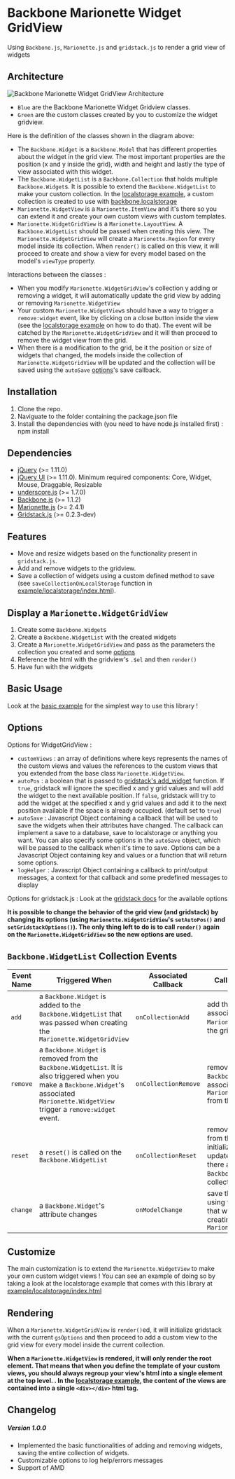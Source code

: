 # Backbone Marionette Widget GridView

Using `Backbone.js`, `Marionette.js` and `gridstack.js` to render a grid view of widgets

## Architecture
![Backbone Marionette Widget GridView Architecture](http://s28.postimg.org/bgwl4u7tp/gridview_arch_1.png)

- `Blue` are the Backbone Marionette Widget Gridview classes.
- `Green` are the custom classes created by you to customize the widget gridview.


Here is the definition of the classes shown in the diagram above:
- The `Backbone.Widget` is a `Backbone.Model` that has different properties about the widget in the grid view. The most important properties are the position (x and y inside the grid), width and height and lastly the type of view associated with this widget.
- The `Backbone.WidgetList` is a `Backbone.Collection` that holds multiple `Backbone.Widget`s. It is possible to extend the `Backbone.WidgetList` to make your custom collection. In the [localstorage example](https://github.com/Interfacing/backbone-marionette-widget-gridview/blob/master/example/localstorage/index.html), a custom collection is created to use with [backbone.localstorage](https://github.com/jeromegn/Backbone.localStorage)
- `Marionette.WidgetView` is a `Marionette.ItemView` and it's there so you can extend it and create your own custom views with custom templates. 
- `Marionette.WidgetGridView` is a `Marionette.LayoutView`. A `Backbone.WidgetList` should be passed when creating this view. The `Marionette.WidgetGridView` will create a `Marionette.Region` for every model inside its collection. When `render()` is called on this view, it will proceed to create and show a view for every model based on the model's `viewType` property. 

Interactions between the classes :
- When you modify `Marionette.WidgetGridView`'s collection y adding or removing a widget, it will automatically update the grid view by adding or removing `Marionette.WidgetView`
- Your custom `Marionette.WidgetView`s should have a way to trigger a `remove:widget` event, like by clicking on a close button inside the view (see the [localstorage example](https://github.com/Interfacing/backbone-marionette-widget-gridview/blob/master/example/localstorage/index.html) on how to do that). The event will be catched by the `Marionette.WidgetGridView` and it will then proceed to remove the widget view from the grid.
- When there is a modification to the grid, be it the position or size of widgets that changed, the models inside the collection of `Marionette.WidgetGridView` will be updated and the collection will be saved using the `autoSave` [options](#options)'s save callback.

## Installation
1. Clone the repo.
2. Naviguate to the folder containing the package.json file
3. Install the dependencies with (you need to have node.js installed first) : npm install

## Dependencies
* [jQuery](http://jquery.com) (>= 1.11.0) 
* [jQuery UI](http://jqueryui.com) (>= 1.11.0). Minimum required components: Core, Widget, Mouse, Draggable, Resizable
* [underscore.js](http://underscorejs.org) (>= 1.7.0)
* [Backbone.js](http://backbonejs.org) (>= 1.1.2)
* [Marionette.js](http://marionettejs.com/docs/v2.4.1) (>= 2.4.1)
* [Gridstack.js](http://troolee.github.io/gridstack.js/) (>= 0.2.3-dev)

## Features
- Move and resize widgets based on the functionality present in `gridstack.js`.
- Add and remove widgets to the gridview.
- Save a collection of widgets using a custom defined method to save (see `saveCollectionOnLocalStorage` function in [example/localstorage/index.html](https://github.com/Interfacing/backbone-marionette-widget-gridview/blob/master/example/localstorage/index.html)).

## Display a  `Marionette.WidgetGridView`
1. Create some `Backbone.Widget`s
2. Create a `Backbone.WidgetList` with the created widgets
3. Create a `Marionette.WidgetGridView` and pass as the parameters the collection you created and some [options](#options)
4. Reference the html with the gridview's `.$el` and then `render()`
5. Have fun with the widgets

## Basic Usage
Look at the [basic example](https://github.com/Interfacing/backbone-marionette-widget-gridview/blob/master/example/basic/index.html) for the simplest way to use this library !

## Options
Options for WidgetGridView :
- `customViews` : an array of definitions where keys represents the names of the custom views and values the references to the custom views that you extended from the base class `Marionette.WidgetView`.
- `autoPos` : a boolean that is passed to [gridstack's add_widget](https://github.com/troolee/gridstack.js/blob/master/README.md#add_widgetel-x-y-width-height-auto_position) function. If `true`, gridstack will ignore the specified x and y grid values and will add the widget to the next available position. If `false`, gridstack will try to add the widget at the specified x and y grid values and add it to the next position available if the space is already occupied. (default set to `true`)
- `autoSave` : Javascript Object containing a callback that will be used to save the widgets when their attributes have changed. The callback can implement a save to a database, save to localstorage or anything you want. You can also specify some options in the `autoSave` object, which will be passed to the callback when it's time to save. Options can be a Javascript Object containing key and values or a function that will return some options.
- `logHelper` : Javascript Object containing a callback to print/output messages, a context for that callback and some predefined messages to display

Options for gridstack.js : Look at the [gridstack docs](https://github.com/troolee/gridstack.js#options) for the available options

**It is possible to change the behavior of the grid view (and gridstack) by changing its options (using `Marionette.WidgetGridView`'s `setAutoPos()` and `setGridstackOptions()`). The only thing left to do is to call `render()` again on the `Marionette.WidgetGridView` so the new options are used.**

## `Backbone.WidgetList` Collection Events

| Event Name    | Triggered When | Associated Callback     | Callback functionality |
| ------------- | -------------- | ----------------------- | ---------------------- |
| `add`    |  a `Backbone.Widget` is added to the `Backbone.WidgetList` that was passed when creating the `Marionette.WidgetGridView` | `onCollectionAdd`  | add the `Backbone.Widget`'s associated `Marionette.WidgetView` to the gridview |
| `remove`    | a `Backbone.Widget` is removed from the `Backbone.WidgetList`. It is also triggered when you make a `Backbone.Widget`'s associated `Marionette.WidgetView` trigger a `remove:widget` event. | `onCollectionRemove` |  remove the `Backbone.Widget`'s associated `Marionette.WidgetView` from the gridview | 
| `reset`    | a `reset()` is called on the `Backbone.WidgetList` | `onCollectionReset`     |  remove all the widgets from the gridview, re-initialize `Gridstack` and update the gridview if there are new `Backbone.Widget` in the collection |
| `change`    | a `Backbone.Widget`'s attribute changes | `onModelChange`     |  save the entire collection using the save callback that was passed when creating the `Marionette.WidgetGridView` |


## Customize
The main customization is to extend the `Marionette.WidgetView` to make your own custom widget views !
You can see an example of doing so by taking a look at the localstorage example that comes with this library at [example/localstorage/index.html](https://github.com/Interfacing/backbone-marionette-widget-gridview/blob/master/example/localstorage/index.html)


## Rendering
 When a `Marionette.WidgetGridView` is `render()`ed, it will initialize gridstack with the current `gsOptions` and then proceed to add a custom view to the grid view for every model inside the current collection.

**When a `Marionette.WidgetView` is rendered, it will only render the root element. That means that when you define the template of your custom views, you should always regroup your view's html into a single element at the top level. . In the [localstorage example](https://github.com/Interfacing/backbone-marionette-widget-gridview/blob/marionette-logic/example/localstorage/index.html), the content of the views are contained into a single `<div></div>` html tag.**


## Changelog

##### Version 1.0.0
- Implemented the basic functionalities of adding and removing widgets, saving the entire collection of widgets.
- Customizable options to log help/errors messages
- Support of AMD
